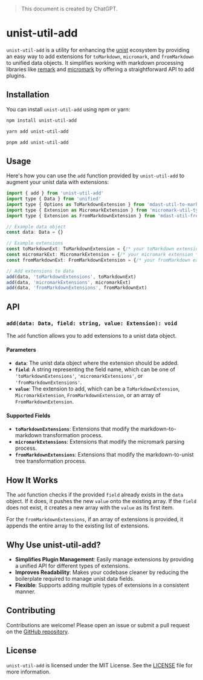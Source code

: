 > This document is created by ChatGPT.

# unist-util-add

`unist-util-add` is a utility for enhancing the [unist](https://github.com/syntax-tree/unist) ecosystem by providing an easy way to add extensions for `toMarkdown`, `micromark`, and `fromMarkdown` to unified data objects. It simplifies working with markdown processing libraries like [remark](https://github.com/remarkjs/remark) and [micromark](https://github.com/micromark/micromark) by offering a straightforward API to add plugins.

## Installation

You can install `unist-util-add` using npm or yarn:

```bash
npm install unist-util-add

yarn add unist-util-add

pnpm add unist-util-add
```

## Usage

Here's how you can use the `add` function provided by `unist-util-add` to augment your unist data with extensions:

```js
import { add } from 'unist-util-add'
import type { Data } from 'unified'
import type { Options as ToMarkdownExtension } from 'mdast-util-to-markdown'
import type { Extension as MicromarkExtension } from 'micromark-util-types'
import type { Extension as FromMarkdownExtension } from 'mdast-util-from-markdown'

// Example data object
const data: Data = {}

// Example extensions
const toMarkdownExt: ToMarkdownExtension = {/* your toMarkdown extension */}
const micromarkExt: MicromarkExtension = {/* your micromark extension */}
const fromMarkdownExt: FromMarkdownExtension = {/* your fromMarkdown extension */}

// Add extensions to data
add(data, 'toMarkdownExtensions', toMarkdownExt)
add(data, 'micromarkExtensions', micromarkExt)
add(data, 'fromMarkdownExtensions', fromMarkdownExt)
```

## API

### `add(data: Data, field: string, value: Extension): void`

The `add` function allows you to add extensions to a unist data object.

#### Parameters

- **`data`**: The unist data object where the extension should be added.
- **`field`**: A string representing the field name, which can be one of `'toMarkdownExtensions'`, `'micromarkExtensions'`, or `'fromMarkdownExtensions'`.
- **`value`**: The extension to add, which can be a `ToMarkdownExtension`, `MicromarkExtension`, `FromMarkdownExtension`, or an array of `FromMarkdownExtension`.

#### Supported Fields

- **`toMarkdownExtensions`**: Extensions that modify the markdown-to-markdown transformation process.
- **`micromarkExtensions`**: Extensions that modify the micromark parsing process.
- **`fromMarkdownExtensions`**: Extensions that modify the markdown-to-unist tree transformation process.

## How It Works

The `add` function checks if the provided `field` already exists in the `data` object. If it does, it pushes the new `value` onto the existing array. If the `field` does not exist, it creates a new array with the `value` as its first item.

For the `fromMarkdownExtensions`, if an array of extensions is provided, it appends the entire array to the existing list of extensions.

## Why Use unist-util-add?

- **Simplifies Plugin Management**: Easily manage extensions by providing a unified API for different types of extensions.
- **Improves Readability**: Makes your codebase cleaner by reducing the boilerplate required to manage unist data fields.
- **Flexible**: Supports adding multiple types of extensions in a consistent manner.

## Contributing

Contributions are welcome! Please open an issue or submit a pull request on the [GitHub repository](https://github.com/yourusername/unist-util-add).

## License

`unist-util-add` is licensed under the MIT License. See the [LICENSE](LICENSE) file for more information.
